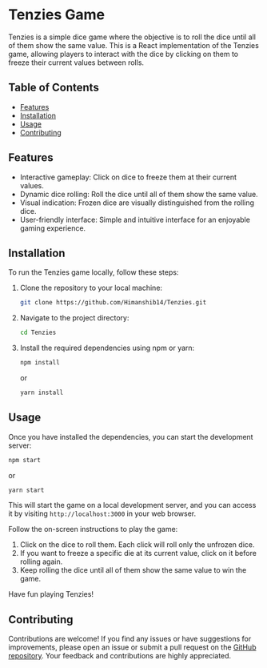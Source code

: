 # Tenzies Game

Tenzies is a simple dice game where the objective is to roll the dice until all of them show the same value. This is a React implementation of the Tenzies game, allowing players to interact with the dice by clicking on them to freeze their current values between rolls.

## Table of Contents

- [Features](#features)
- [Installation](#installation)
- [Usage](#usage)
- [Contributing](#contributing)

## Features

- Interactive gameplay: Click on dice to freeze them at their current values.
- Dynamic dice rolling: Roll the dice until all of them show the same value.
- Visual indication: Frozen dice are visually distinguished from the rolling dice.
- User-friendly interface: Simple and intuitive interface for an enjoyable gaming experience.

## Installation

To run the Tenzies game locally, follow these steps:

1. Clone the repository to your local machine:

   ```bash
   git clone https://github.com/Himanshib14/Tenzies.git
   ```

2. Navigate to the project directory:

   ```bash
   cd Tenzies
   ```

3. Install the required dependencies using npm or yarn:

   ```bash
   npm install
   ```

   or

   ```bash
   yarn install
   ```

## Usage

Once you have installed the dependencies, you can start the development server:

```bash
npm start
```

or

```bash
yarn start
```

This will start the game on a local development server, and you can access it by visiting `http://localhost:3000` in your web browser.

Follow the on-screen instructions to play the game:

1. Click on the dice to roll them. Each click will roll only the unfrozen dice.
2. If you want to freeze a specific die at its current value, click on it before rolling again.
3. Keep rolling the dice until all of them show the same value to win the game.

Have fun playing Tenzies!

## Contributing

Contributions are welcome! If you find any issues or have suggestions for improvements, please open an issue or submit a pull request on the [GitHub repository](https://github.com/Himanshib14/Tenzies). Your feedback and contributions are highly appreciated.

